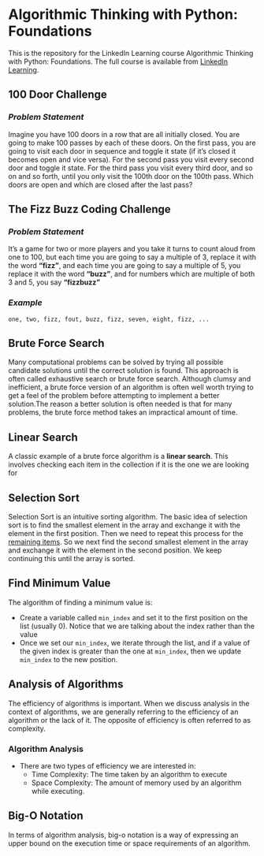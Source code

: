# Algorithmic Thinking with Python: Foundations
This is the repository for the LinkedIn Learning course Algorithmic Thinking with Python: Foundations. The full course is available from [LinkedIn Learning](https://www.linkedin.com/learning/).

## 100 Door Challenge

### *Problem Statement*

Imagine you have 100 doors in a row that are all initially closed. You are going to make 100 passes by each of these doors. On the first pass, you are going to visit each door in sequence and toggle it state (if it’s closed it becomes open and vice versa). For the second pass you visit every second door and toggle it state. For the third pass you visit every third door, and so on and so forth, until you only visit the 100th door on the 100th pass. Which doors are open and which are closed after the last pass?

## The Fizz Buzz Coding Challenge

### *Problem Statement*

It’s a game for two or more players and you take it turns to count aloud from one to 100, but each time you are going to say a multiple of 3, replace it with the word **“fizz”**, and each time you are going to say a multiple of 5, you replace it with the word **“buzz”**, and for numbers which are multiple of both 3 and 5, you say **“fizzbuzz”**

### *Example*

```one, two, fizz, fout, buzz, fizz, seven, eight, fizz, ...```

## Brute Force Search

Many computational problems can be solved by trying all possible candidate solutions until the correct solution is found. This approach is often called exhaustive search or brute force search. Although clumsy and inefficient, a brute force version of an algorithm is often well worth trying to get a feel of the problem before attempting to implement a better solution.The reason a better solution is often needed is that for many problems, the brute force method takes an impractical amount of time.

## Linear Search

A classic example of a brute force algorithm is a **linear search**. This involves checking each item in the collection if it is the one we are looking for

## Selection Sort

Selection Sort is an intuitive sorting algorithm. The basic idea of selection sort is to find the smallest element in the array and exchange it with the element in the first position. Then we need to repeat this process for the <u>remaining items</u>. So we next find the second smallest element in the array and exchange it with the element in the second position. We keep continuing this until the array is sorted.

## Find Minimum Value

The algorithm of finding a minimum value is:

- Create a variable called `min_index` and set it to the first position on the list (usually 0). Notice that we are talking about the index rather than the value
- Once we set our `min_index`, we iterate through the list, and if a value of the given index is greater than the one at `min_index`, then we update `min_index` to the new position.

## Analysis of Algorithms

The efficiency of algorithms is important. When we discuss analysis in the context of algorithms, we are generally referring to the efficiency of an algorithm or the lack of it. The opposite of efficiency is often referred to as complexity.

### Algorithm Analysis

- There are two types of efficiency we are interested in:
    - Time Complexity: The time taken by an algorithm to execute
    - Space Complexity: The amount of memory used by an algorithm while executing.

## Big-O Notation

In terms of algorithm analysis, big-o notation is a way of expressing an upper bound on the execution time or space requirements of an algorithm.